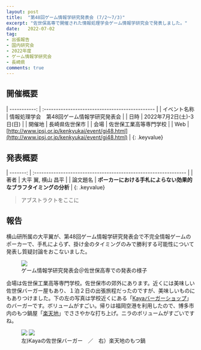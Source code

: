 ```yaml
---
layout: post
title:  "第48回ゲーム情報学研究発表会 (7/2～7/3)"
excerpt: "佐世保高専で開催された情報処理学会ゲーム情報学研究会で発表しました。"
date:   2022-07-02
tag:
- 出張報告
- 国内研究会
- 2022年度
- ゲーム情報学研究会
- 長崎県
comments: true
---
```


## 開催概要

| -----------: | :---------------------------------------------- |
| イベント名称 | 情報処理学会　第48回ゲーム情報学研究発表会          |
|         日時 | 2022年7月2日(土)-3日(日)                        |
|       開催地 | 長崎県佐世保市                                  |
|         会場 | 佐世保工業高等専門学校                          |
|          Web | [http://www.ipsj.or.jp/kenkyukai/event/gi48.html](http://www.ipsj.or.jp/kenkyukai/event/gi48.html) |
{: .keyvalue}


## 発表概要

| -------: | :--------------------------------------------------------------- |
|     著者 | 大平 翼, 横山 昌平                                               |
| 論文題名 | **ポーカーにおける手札によらない効果的なブラフタイミングの分析** |
{: .keyvalue}

> アブストラクトをここに

## 報告

横山研所属の大平翼が、第48回ゲーム情報学研究発表会で不完全情報ゲームのポーカーで、手札によらず、掛け金のタイミングのみで勝利する可能性について発表し質疑討論をおこないました。

<figure>
    <img src="{{ site.url }}/assets/img/2022ipsjgi/presentation.jpg">
    <figcaption>ゲーム情報学研究発表会＠佐世保高専での発表の様子</figcaption>
</figure>

会場は佐世保工業高等専門学校。佐世保市の郊外にあります。近くには美味しい佐世保バーガー屋もあり、１泊２日の出張旅程だったのですが、美味しいものにもありつけました。下の左の写真は学校近くにある「[Kayaバーガーショップ](https://goo.gl/maps/2chm4dLYn6bbmbb66)」のバーガーです。ボリュームがすごい。帰りは福岡空港を利用したので、博多市内のもつ鍋屋「[楽天地](https://goo.gl/maps/hoW5t8KTYnJ2yQVo9)」でささやかな打ち上げ。ニラのボリュームがすごいですね。

<figure class="half">
    <img src="{{ site.url }}/assets/img/2022ipsjgi/food-1.jpg">
    <img src="{{ site.url }}/assets/img/2022ipsjgi/food-2.jpg">
    <figcaption>左)Kayaの佐世保バーガー　／　右）楽天地のもつ鍋</figcaption>
</figure>